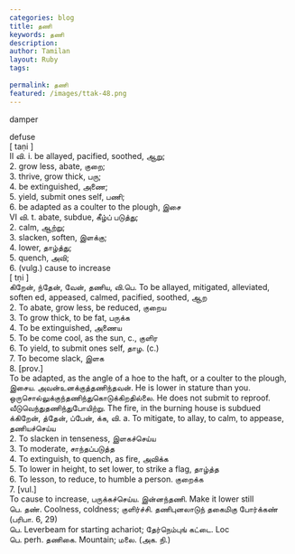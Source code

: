 ```yaml
---
categories: blog
title: தணி
keywords: தணி
description: 
author: Tamilan
layout: Ruby
tags: 
 
permalink: தணி
featured: /images/ttak-48.png
---
```

  
damper  
  
defuse  
[ taṇi ]  
II வி. i. be allayed, pacified, soothed, ஆறு;  
2. grow less, abate, குறை;  
3. thrive, grow thick, பரு;  
4. be extinguished, அணை;  
5. yield, submit ones self, பணி;  
6. be adapted as a coulter to the plough, இசை  
VI வி. t. abate, subdue, கீழ்ப் படுத்து;  
2. calm, ஆற்று;  
3. slacken, soften, இளக்கு;  
4. lower, தாழ்த்து;  
5. quench, அவி;  
6. (vulg.) cause to increase  
[ tṇi ]  
கிறேன், ந்தேன், வேன், தணிய, வி.பெ. To be allayed, mitigated, alleviated, soften ed, appeased, calmed, pacified, soothed, ஆற  
2. To abate, grow less, be reduced, குறைய  
3. To grow thick, to be fat, பருக்க  
4. To be extinguished, அணைய  
5. To be come cool, as the sun, c., குளிர  
6. To yield, to submit ones self, தாழ. (c.)  
7. To become slack, இளக  
8. [prov.]  
To be adapted, as the angle of a hoe to the haft, or a coulter to the plough, இசைய. அவன்உனக்குத்தணிந்தவன். He is lower in stature than you. ஒருசொல்லுக்குந்தணிந்துகொடுக்கிறதில்லை. He does not submit to reproof. வீடுவெந்துதணிந்துபோயிற்று. The fire, in the burning house is subdued  
க்கிறேன், த்தேன், ப்பேன், க்க, வி. a. To mitigate, to allay, to calm, to appease, தணியச்செய்ய  
2. To slacken in tenseness, இளகச்செய்ய  
3. To moderate, சாந்தப்படுத்த  
4. To extinguish, to quench, as fire, அவிக்க  
5. To lower in height, to set lower, to strike a flag, தாழ்த்த  
6. To lesson, to reduce, to humble a person. குறைக்க  
7. [vul.]  
To cause to increase, பருக்கச்செய்ய. இன்னந்தணி. Make it lower still  
பெ. தண். Coolness, coldness; குளிர்ச்சி. தணிபுனலாடுந் தகைமிகு போர்க்கண் (பரிபா. 6, 29)  
பெ. Leverbeam for starting achariot; தேர்நெம்புங் கட்டை. Loc  
பெ. perh. தணிகை. Mountain; மலை. (அக. நி.)